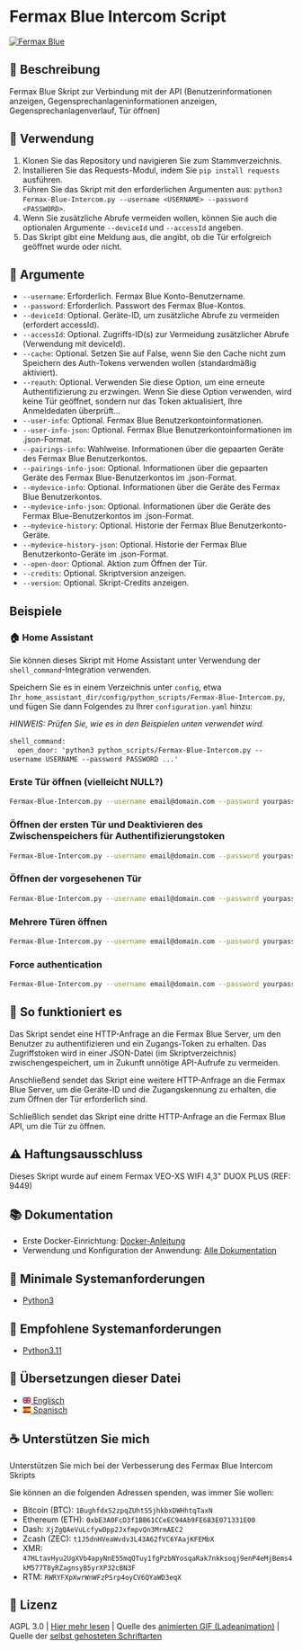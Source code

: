 # Fermax Blue Intercom Script

<a href="#" style="text-align: center;">
 <img src="https://github.com/cvc90/Fermax-Blue-Intercom/assets/76731844/b417dcc5-9b5f-49b2-8084-2e56338ed68e" width="15%" height="15%" alt="Fermax Blue" text-align="center" margin="0 0 0 0">
</a>

## 📑 Beschreibung

Fermax Blue Skript zur Verbindung mit der API (Benutzerinformationen anzeigen, Gegensprechanlageninformationen anzeigen, Gegensprechanlagenverlauf, Tür öffnen)

## 📑 Verwendung

1. Klonen Sie das Repository und navigieren Sie zum Stammverzeichnis.
2. Installieren Sie das Requests-Modul, indem Sie `pip install requests` ausführen.
3. Führen Sie das Skript mit den erforderlichen Argumenten aus: `python3 Fermax-Blue-Intercom.py --username <USERNAME> --password <PASSWORD>`.
4. Wenn Sie zusätzliche Abrufe vermeiden wollen, können Sie auch die optionalen Argumente `--deviceId` und `--accessId` angeben.
5. Das Skript gibt eine Meldung aus, die angibt, ob die Tür erfolgreich geöffnet wurde oder nicht.

## 📑 Argumente

-   `--username`: Erforderlich. Fermax Blue Konto-Benutzername.
-   `--password`: Erforderlich. Passwort des Fermax Blue-Kontos.
-   `--deviceId`: Optional. Geräte-ID, um zusätzliche Abrufe zu vermeiden (erfordert accessId).
-   `--accessId`: Optional. Zugriffs-ID(s) zur Vermeidung zusätzlicher Abrufe (Verwendung mit deviceId).
-   `--cache`: Optional. Setzen Sie auf False, wenn Sie den Cache nicht zum Speichern des Auth-Tokens verwenden wollen (standardmäßig aktiviert).
-   `--reauth`: Optional. Verwenden Sie diese Option, um eine erneute Authentifizierung zu erzwingen. Wenn Sie diese Option verwenden, wird keine Tür geöffnet, sondern nur das Token aktualisiert, Ihre Anmeldedaten überprüft...
-   `--user-info`: Optional. Fermax Blue Benutzerkontoinformationen.
-   `--user-info-json`: Optional. Fermax Blue Benutzerkontoinformationen im .json-Format.
-   `--pairings-info`: Wahlweise. Informationen über die gepaarten Geräte des Fermax Blue Benutzerkontos.
-   `--pairings-info-json`:  Optional. Informationen über die gepaarten Geräte des Fermax Blue-Benutzerkontos im .json-Format.
-   `--mydevice-info`: Optional. Informationen über die Geräte des Fermax Blue Benutzerkontos.
-   `--mydevice-info-json`: Optional. Informationen über die Geräte des Fermax Blue-Benutzerkontos im .json-Format.
-   `--mydevice-history`: Optional. Historie der Fermax Blue Benutzerkonto-Geräte.
-   `--mydevice-history-json`: Optional. Historie der Fermax Blue Benutzerkonto-Geräte im .json-Format.
-   `--open-door`: Optional. Aktion zum Öffnen der Tür.
-   `--credits`: Optional. Skriptversion anzeigen.
-   `--version`: Optional. Skript-Credits anzeigen.

## Beispiele

### 🏠 Home Assistant

Sie können dieses Skript mit Home Assistant unter Verwendung der `shell_command`-Integration verwenden.

Speichern Sie es in einem Verzeichnis unter `config`, etwa `Ihr_home_assistant_dir/config/python_scripts/Fermax-Blue-Intercom.py`, und fügen Sie dann Folgendes zu Ihrer `configuration.yaml` hinzu:

*HINWEIS: Prüfen Sie, wie es in den Beispielen unten verwendet wird.*

```
shell_command:
  open_door: 'python3 python_scripts/Fermax-Blue-Intercom.py --username USERNAME --password PASSWORD ...'
```

### Erste Tür öffnen (vielleicht NULL?)

```bash
Fermax-Blue-Intercom.py --username email@domain.com --password yourpassword
```

### Öffnen der ersten Tür und Deaktivieren des Zwischenspeichers für Authentifizierungstoken

```bash
Fermax-Blue-Intercom.py --username email@domain.com --password yourpassword --cache False
```

### Öffnen der vorgesehenen Tür

```bash
Fermax-Blue-Intercom.py --username email@domain.com --password yourpassword --deviceId 12345 --accessId '{"subblock": 0, "block": 0, "number": 0}'
```

### Mehrere Türen öffnen

```bash
Fermax-Blue-Intercom.py --username email@domain.com --password yourpassword --deviceId 12345 --accessId '{"subblock": 0, "block": 0, "number": 0}' '{"subblock": 1, "block": 1, "number": 1}'
```

### Force authentication

```bash
Fermax-Blue-Intercom.py --username email@domain.com --password yourpassword --reauth
```

## 👷 So funktioniert es

Das Skript sendet eine HTTP-Anfrage an die Fermax Blue Server, um den Benutzer zu authentifizieren und ein Zugangs-Token zu erhalten. Das Zugriffstoken wird in einer JSON-Datei (im Skriptverzeichnis) zwischengespeichert, um in Zukunft unnötige API-Aufrufe zu vermeiden.

Anschließend sendet das Skript eine weitere HTTP-Anfrage an die Fermax Blue Server, um die Geräte-ID und die Zugangskennung zu erhalten, die zum Öffnen der Tür erforderlich sind.

Schließlich sendet das Skript eine dritte HTTP-Anfrage an die Fermax Blue API, um die Tür zu öffnen.

## ⚠️ Haftungsausschluss

Dieses Skript wurde auf einem Fermax VEO-XS WIFI 4,3" DUOX PLUS (REF: 9449)

## 📚 Dokumentation

- Erste Docker-Einrichtung: [Docker-Anleitung](/docs/DOCKER_INSTALLATION.md)
- Verwendung und Konfiguration der Anwendung: [Alle Dokumentation](docs/README.md)

## 📑 Minimale Systemanforderungen

- [Python3](https://www.python.org/downloads/)

## 📑 Empfohlene Systemanforderungen

- [Python3.11](https://www.python.org/downloads/)

## 🏴 Übersetzungen dieser Datei

* <a href="README.md">
   <img src="https://github.com/lipis/flag-icons/blob/main/flags/4x3/gb.svg" alt="README.md" width="3%" height="3%"> Englisch
  </a> 

* <a href="README_ES.md">
   <img src="https://github.com/lipis/flag-icons/blob/main/flags/4x3/es.svg" alt="README_ES.md" width="3%" height="3%"> Spanisch
  </a>

## ☕ Unterstützen Sie mich

Unterstützen Sie mich bei der Verbesserung des Fermax Blue Intercom Skripts

Sie können an die folgenden Adressen spenden, was immer Sie wollen:

- Bitcoin (BTC): `1BughfdxS2zpqZUhtS5jhkbxDWHhtqTaxN`
- Ethereum (ETH): `0xbE3A0FcD3f1BB61CCeEC94Ab9FE683E071331E00`
- Dash: `XjZgQAeVuLcfywDpp2JxfmpvQn3MrmAEC2`
- Zcash (ZEC): `t1J5dnHVeaWvdv3L43A62fVC6YAajKFEMbX`
- XMR: `47HLtavHyu2UgXVb4apyNnE55mqQTuy1fgPzbNYosqaRak7nkksoqj9enP4eMjBems4kM577T8yRZagnsyB5yrXP32cBN3F`
- RTM: `RWRYFXpXwrWnWFzPSrp4oyCV6QYaWD3eqX`

## 📑 Lizenz
  AGPL 3.0 | [Hier mehr lesen](LICENSE.md) | Quelle des [animierten GIF (Ladeanimation)](https://commons.wikimedia.org/wiki/File:Loading_Animation.gif) | Quelle der [selbst gehosteten Schriftarten](https://github.com/adobe-fonts/source-sans)
